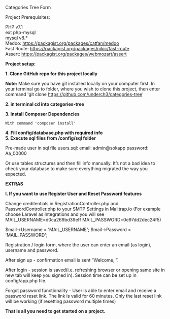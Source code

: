 Categories Tree Form

Project Prerequisites:

PHP v7.1<br>
ext php-mysql<br>
mysql v8.*<br>
Medoo: https://packagist.org/packages/catfan/medoo<br>
Fast Route: https://packagist.org/packages/nikic/fast-route<br>
Assert: https://packagist.org/packages/webmozart/assert<br>

**Project setup:**

**1. Clone GitHub repo for this project locally**

**Note:** Make sure you have git installed locally on your computer first.
In your terminal go to folder, where you wish to clone this project,
then enter command 'git clone https://github.com/underch3/categories-tree'

**2. in terminal cd into categories-tree**

**3. Install Composer Dependencies**
```
With command 'composer install'
```
**4. Fill config/database.php with required info**<br>
**5. Execute sql files from /config/sql folder**

Pre-made user in sql file users.sql:
email: admin@sokapp
password: Aa_00000

Or use tables structures and then fill info manually.
It’s not a bad idea to check your database to make sure everything migrated the way you expected.

**EXTRAS**

**I. If you want to use Register User and Reset Password features**

Change creditentials in RegistrationController.php and PasswordController.php to your SMTP Settings in Mailtrap.io
(For example choose Laravel as Integrations and you will see
MAIL_USERNAME=d0ca269bd39eff
MAIL_PASSWORD=0e97dd2dec24f5)

$mail->Username = 'MAIL_USERNAME';
$mail->Password = 'MAIL_PASSWORD';


Registration / login form, where the user can enter an email (as login), username and password.

After sign up - confirmation email is sent “Welcome, <username>”.

After login - session is saved(i.e. refreshing browser or opening same site in new tab will keep you signed in).
Session time can be set up in config/app.php file.

Forgot password functionality -  User is able to enter email and receive a password reset link.
The link is valid for 60 minutes.
Only the last reset link will be working (if resetting password multiple times)

**That is all you need to get started on a project.**
